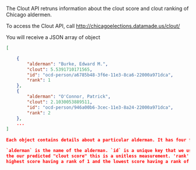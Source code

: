 The Clout API retruns information about the clout score and clout ranking of Chicago aldermen.

To access the Clout API, call http://chicagoelections.datamade.us/clout/

You will receive a JSON array of object

```json
[

    {
        "alderman": "Burke, Edward M.",
        "clout": 5.5391710171565,
        "id": "ocd-person/a6785b48-3f6e-11e3-8ca6-22000a971dca",
        "rank": 1
    },
    {
        "alderman": "O'Connor, Patrick",
        "clout": 2.1030053889511,
        "id": "ocd-person/946a00b6-3cec-11e3-8a24-22000a971dca",
        "rank": 2
    },
    ...
]
 
Each object contains details about a particular alderman. It has four fields: `alderman`, `clout`, `id`, `rank`.

`alderman` is the name of the alderman. `id` is a unique key that we use for this **person** across APIs. `score` is
the our predicted "clout score" this is a unitless measurement. 'rank' is the rank of the alderman's clout score with the 
highest score having a rank of 1 and the lowest score having a rank of 50.






 
